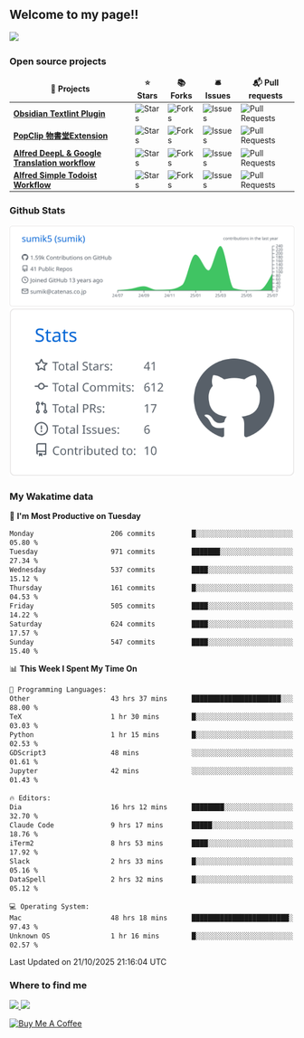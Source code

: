 
<h2>Welcome to my page!!</h2>

![](https://komarev.com/ghpvc/?username=shivase&color=red)

<h3>Open source projects</h3>
<table>
  <thead align="center">
    <tr border: none;>
      <td><b>🎁 Projects</b></td>
      <td><b>⭐ Stars</b></td>
      <td><b>📚 Forks</b></td>
      <td><b>🛎 Issues</b></td>
      <td><b>📬 Pull requests</b></td>
    </tr>
  </thead>
  <tbody>
    <tr>
      <td><a href="https://github.com/shivase/obsidian-textlint"><b>Obsidian Textlint Plugin</b></a></td>
      <td><img alt="Stars" src="https://img.shields.io/github/stars/shivase/obsidian-textlint?style=flat-square&labelColor=343b41"/></td>
      <td><img alt="Forks" src="https://img.shields.io/github/forks/shivase/obsidian-textlint?style=flat-square&labelColor=343b41"/></td>
      <td><img alt="Issues" src="https://img.shields.io/github/issues/shivase/obsidian-textlint?style=flat-square&labelColor=343b41"/></td>
      <td><img alt="Pull Requests" src="https://img.shields.io/github/issues-pr/shivase/obsidian-textlint?style=flat-square&labelColor=343b41"/></td>
    </tr>
    <tr>
      <td><a href="https://github.com/shivase/popclip-monokakido"><b>PopClip 物書堂Extension</b></a></td>
      <td><img alt="Stars" src="https://img.shields.io/github/stars/shivase/popclip-monokakido?style=flat-square&labelColor=343b41"/></td>
      <td><img alt="Forks" src="https://img.shields.io/github/forks/shivase/popclip-monokakido?style=flat-square&labelColor=343b41"/></td>
      <td><img alt="Issues" src="https://img.shields.io/github/issues/shivase/popclip-monokakido?style=flat-square&labelColor=343b41"/></td>
      <td><img alt="Pull Requests" src="https://img.shields.io/github/issues-pr/shivase/popclip-monokakido?style=flat-square&labelColor=343b41"/></td>
    </tr>
    <tr>
      <td><a href="https://github.com/shivase/alfred-workflow-deepl-google-translation"><b>Alfred DeepL & Google Translation workflow</b></a></td>
      <td><img alt="Stars" src="https://img.shields.io/github/stars/shivase/alfred-workflow-deepl-google-translation?style=flat-square&labelColor=343b41"/></td>
      <td><img alt="Forks" src="https://img.shields.io/github/forks/shivase/alfred-workflow-deepl-google-translation?style=flat-square&labelColor=343b41"/></td>
      <td><img alt="Issues" src="https://img.shields.io/github/issues/shivase/alfred-workflow-deepl-google-translation?style=flat-square&labelColor=343b41"/></td>
      <td><img alt="Pull Requests" src="https://img.shields.io/github/issues-pr/shivase/alfred-workflow-deepl-google-translation?style=flat-square&labelColor=343b41"/></td>
    </tr>
    <tr>
      <td><a href="https://github.com/shivase/alfred-simple-todoist"><b>Alfred Simple Todoist Workflow</b></a></td>
      <td><img alt="Stars" src="https://img.shields.io/github/stars/shivase/alfred-simple-todoist?style=flat-square&labelColor=343b41"/></td>
      <td><img alt="Forks" src="https://img.shields.io/github/forks/shivase/alfred-simple-todoist?style=flat-square&labelColor=343b41"/></td>
      <td><img alt="Issues" src="https://img.shields.io/github/issues/shivase/alfred-simple-todoist?style=flat-square&labelColor=343b41"/></td>
      <td><img alt="Pull Requests" src="https://img.shields.io/github/issues-pr/shivase/alfred-simple-todoist?style=flat-square&labelColor=343b41"/></td>
    </tr>
  </tbody>
</table>

<h3>Github Stats</h3>

![](https://raw.githubusercontent.com/shivase/profile-summary-cards/master/profile-summary-card-output/github/0-profile-details.svg)
![](https://raw.githubusercontent.com/shivase/profile-summary-cards/master/profile-summary-card-output/github/3-stats.svg)

<h3>My Wakatime data</h3>

<!--START_SECTION:waka-->
📅 **I'm Most Productive on Tuesday** 

```text
Monday                   206 commits         █░░░░░░░░░░░░░░░░░░░░░░░░   05.80 % 
Tuesday                  971 commits         ███████░░░░░░░░░░░░░░░░░░   27.34 % 
Wednesday                537 commits         ████░░░░░░░░░░░░░░░░░░░░░   15.12 % 
Thursday                 161 commits         █░░░░░░░░░░░░░░░░░░░░░░░░   04.53 % 
Friday                   505 commits         ████░░░░░░░░░░░░░░░░░░░░░   14.22 % 
Saturday                 624 commits         ████░░░░░░░░░░░░░░░░░░░░░   17.57 % 
Sunday                   547 commits         ████░░░░░░░░░░░░░░░░░░░░░   15.40 % 
```


📊 **This Week I Spent My Time On** 

```text
💬 Programming Languages: 
Other                    43 hrs 37 mins      ██████████████████████░░░   88.00 % 
TeX                      1 hr 30 mins        █░░░░░░░░░░░░░░░░░░░░░░░░   03.03 % 
Python                   1 hr 15 mins        █░░░░░░░░░░░░░░░░░░░░░░░░   02.53 % 
GDScript3                48 mins             ░░░░░░░░░░░░░░░░░░░░░░░░░   01.61 % 
Jupyter                  42 mins             ░░░░░░░░░░░░░░░░░░░░░░░░░   01.43 % 

🔥 Editors: 
Dia                      16 hrs 12 mins      ████████░░░░░░░░░░░░░░░░░   32.70 % 
Claude Code              9 hrs 17 mins       █████░░░░░░░░░░░░░░░░░░░░   18.76 % 
iTerm2                   8 hrs 53 mins       ████░░░░░░░░░░░░░░░░░░░░░   17.92 % 
Slack                    2 hrs 33 mins       █░░░░░░░░░░░░░░░░░░░░░░░░   05.16 % 
DataSpell                2 hrs 32 mins       █░░░░░░░░░░░░░░░░░░░░░░░░   05.12 % 

💻 Operating System: 
Mac                      48 hrs 18 mins      ████████████████████████░   97.43 % 
Unknown OS               1 hr 16 mins        █░░░░░░░░░░░░░░░░░░░░░░░░   02.57 % 
```


 Last Updated on 21/10/2025 21:16:04 UTC
<!--END_SECTION:waka-->

<h3>Where to find me</h3>
<p>
  <a href="https://www.twitter.com/sumik5">
    <img src="https://img.shields.io/badge/twitter-%231DA1F2.svg?&style=for-the-badge&logo=twitter&logoColor=white" height=25>
  </a>
  <a href="https://zenn.dev/shivase">
    <img src="https://img.shields.io/badge/-Zenn-03363D.svg?logo=zenn&style=flat-square" height=25>
  </a>
</p>

<p>
  <a href="https://www.buymeacoffee.com/shivase" target="_blank" rel="noreferrer nofollow">
    <img src="https://cdn.buymeacoffee.com/buttons/default-red.png" alt="Buy Me A Coffee" height="30" width="150" >
  </a>
</p>
